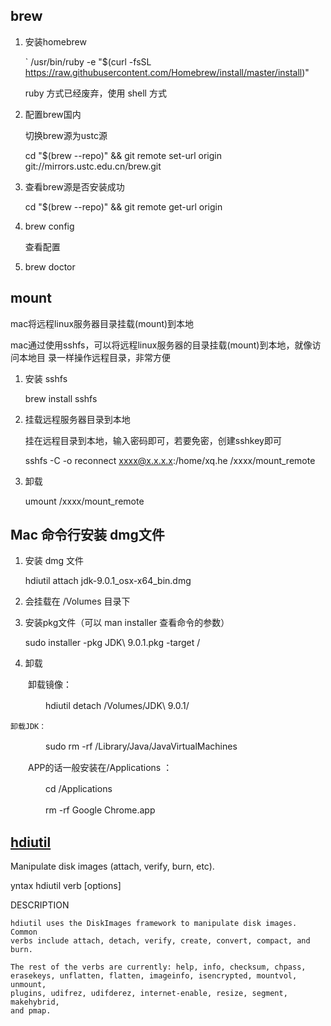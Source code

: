 
## brew

1. 安装homebrew

    ` /usr/bin/ruby -e "$(curl -fsSL https://raw.githubusercontent.com/Homebrew/install/master/install)"

    ruby 方式已经废弃，使用 shell 方式


    

2. 配置brew国内

    切换brew源为ustc源

    cd "$(brew --repo)" && git remote set-url origin git://mirrors.ustc.edu.cn/brew.git

3. 查看brew源是否安装成功

    cd "$(brew --repo)"  && git remote get-url origin

4. brew config

    查看配置

4. brew doctor


## mount 

mac将远程linux服务器目录挂载(mount)到本地

mac通过使用sshfs，可以将远程linux服务器的目录挂载(mount)到本地，就像访问本地目
录一样操作远程目录，非常方便

1. 安装 sshfs

    brew install sshfs

2. 挂载远程服务器目录到本地

    挂在远程目录到本地，输入密码即可，若要免密，创建sshkey即可

    sshfs -C -o reconnect xxxx@x.x.x.x:/home/xq.he /xxxx/mount_remote

3. 卸载

    umount /xxxx/mount_remote

## Mac 命令行安装 dmg文件

1. 安装 dmg 文件

    hdiutil attach jdk-9.0.1_osx-x64_bin.dmg

2. 会挂载在 /Volumes 目录下

3. 安装pkg文件（可以 man installer 查看命令的参数）

    sudo installer -pkg JDK\ 9.0.1.pkg -target /

4. 卸载

　　卸载镜像：

　　　　hdiutil detach /Volumes/JDK\ 9.0.1/

    卸载JDK：

　　　　sudo rm -rf /Library/Java/JavaVirtualMachines

　　APP的话一般安装在/Applications ：

　　　　cd /Applications

　　　　rm -rf Google Chrome.app


## [hdiutil](https://ss64.com/osx/hdiutil.html)

Manipulate disk images (attach, verify, burn, etc).

yntax
      hdiutil verb [options]

DESCRIPTION

    hdiutil uses the DiskImages framework to manipulate disk images.  Common
    verbs include attach, detach, verify, create, convert, compact, and burn.

    The rest of the verbs are currently: help, info, checksum, chpass,
    erasekeys, unflatten, flatten, imageinfo, isencrypted, mountvol, unmount,
    plugins, udifrez, udifderez, internet-enable, resize, segment, makehybrid,
    and pmap.
